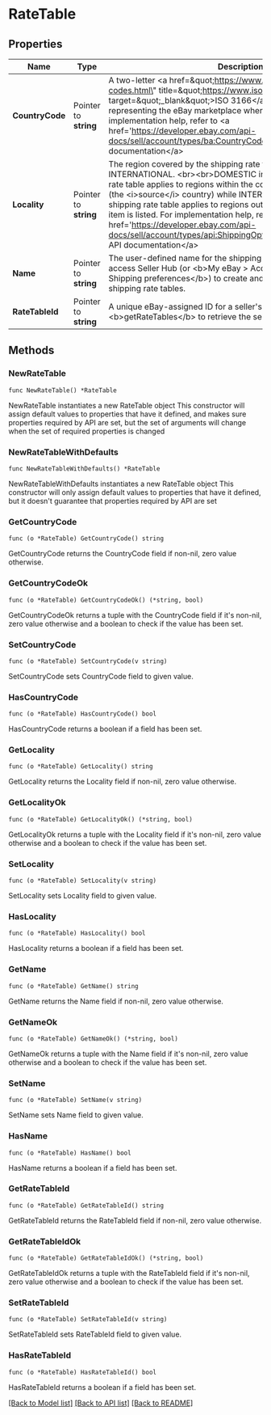 # RateTable

## Properties

Name | Type | Description | Notes
------------ | ------------- | ------------- | -------------
**CountryCode** | Pointer to **string** | A two-letter &lt;a href&#x3D;\&quot;https://www.iso.org/iso-3166-country-codes.html\&quot; title&#x3D;\&quot;https://www.iso.org\&quot; target&#x3D;\&quot;_blank\&quot;&gt;ISO 3166&lt;/a&gt; country code representing the eBay marketplace where an item is listed. For implementation help, refer to &lt;a href&#x3D;&#39;https://developer.ebay.com/api-docs/sell/account/types/ba:CountryCodeEnum&#39;&gt;eBay API documentation&lt;/a&gt; | [optional] 
**Locality** | Pointer to **string** | The region covered by the shipping rate table, either DOMESTIC or INTERNATIONAL. &lt;br&gt;&lt;br&gt;DOMESTIC indicates that the shipping rate table applies to regions within the country where an item is listed (the &lt;i&gt;source&lt;/i&gt; country) while INTERNATIONAL indicates that the shipping rate table applies to regions outside of the country where an item is listed. For implementation help, refer to &lt;a href&#x3D;&#39;https://developer.ebay.com/api-docs/sell/account/types/api:ShippingOptionTypeEnum&#39;&gt;eBay API documentation&lt;/a&gt; | [optional] 
**Name** | Pointer to **string** | The user-defined name for the shipping rate table. Sellers can access Seller Hub (or &lt;b&gt;My eBay &gt; Account &gt; Site Preferences &gt; Shipping preferences&lt;/b&gt;) to create and assign names to their shipping rate tables. | [optional] 
**RateTableId** | Pointer to **string** | A unique eBay-assigned ID for a seller&#39;s shipping rate table. Call &lt;b&gt;getRateTables&lt;/b&gt; to retrieve the seller&#39;s current rate table IDs. | [optional] 

## Methods

### NewRateTable

`func NewRateTable() *RateTable`

NewRateTable instantiates a new RateTable object
This constructor will assign default values to properties that have it defined,
and makes sure properties required by API are set, but the set of arguments
will change when the set of required properties is changed

### NewRateTableWithDefaults

`func NewRateTableWithDefaults() *RateTable`

NewRateTableWithDefaults instantiates a new RateTable object
This constructor will only assign default values to properties that have it defined,
but it doesn't guarantee that properties required by API are set

### GetCountryCode

`func (o *RateTable) GetCountryCode() string`

GetCountryCode returns the CountryCode field if non-nil, zero value otherwise.

### GetCountryCodeOk

`func (o *RateTable) GetCountryCodeOk() (*string, bool)`

GetCountryCodeOk returns a tuple with the CountryCode field if it's non-nil, zero value otherwise
and a boolean to check if the value has been set.

### SetCountryCode

`func (o *RateTable) SetCountryCode(v string)`

SetCountryCode sets CountryCode field to given value.

### HasCountryCode

`func (o *RateTable) HasCountryCode() bool`

HasCountryCode returns a boolean if a field has been set.

### GetLocality

`func (o *RateTable) GetLocality() string`

GetLocality returns the Locality field if non-nil, zero value otherwise.

### GetLocalityOk

`func (o *RateTable) GetLocalityOk() (*string, bool)`

GetLocalityOk returns a tuple with the Locality field if it's non-nil, zero value otherwise
and a boolean to check if the value has been set.

### SetLocality

`func (o *RateTable) SetLocality(v string)`

SetLocality sets Locality field to given value.

### HasLocality

`func (o *RateTable) HasLocality() bool`

HasLocality returns a boolean if a field has been set.

### GetName

`func (o *RateTable) GetName() string`

GetName returns the Name field if non-nil, zero value otherwise.

### GetNameOk

`func (o *RateTable) GetNameOk() (*string, bool)`

GetNameOk returns a tuple with the Name field if it's non-nil, zero value otherwise
and a boolean to check if the value has been set.

### SetName

`func (o *RateTable) SetName(v string)`

SetName sets Name field to given value.

### HasName

`func (o *RateTable) HasName() bool`

HasName returns a boolean if a field has been set.

### GetRateTableId

`func (o *RateTable) GetRateTableId() string`

GetRateTableId returns the RateTableId field if non-nil, zero value otherwise.

### GetRateTableIdOk

`func (o *RateTable) GetRateTableIdOk() (*string, bool)`

GetRateTableIdOk returns a tuple with the RateTableId field if it's non-nil, zero value otherwise
and a boolean to check if the value has been set.

### SetRateTableId

`func (o *RateTable) SetRateTableId(v string)`

SetRateTableId sets RateTableId field to given value.

### HasRateTableId

`func (o *RateTable) HasRateTableId() bool`

HasRateTableId returns a boolean if a field has been set.


[[Back to Model list]](../README.md#documentation-for-models) [[Back to API list]](../README.md#documentation-for-api-endpoints) [[Back to README]](../README.md)


